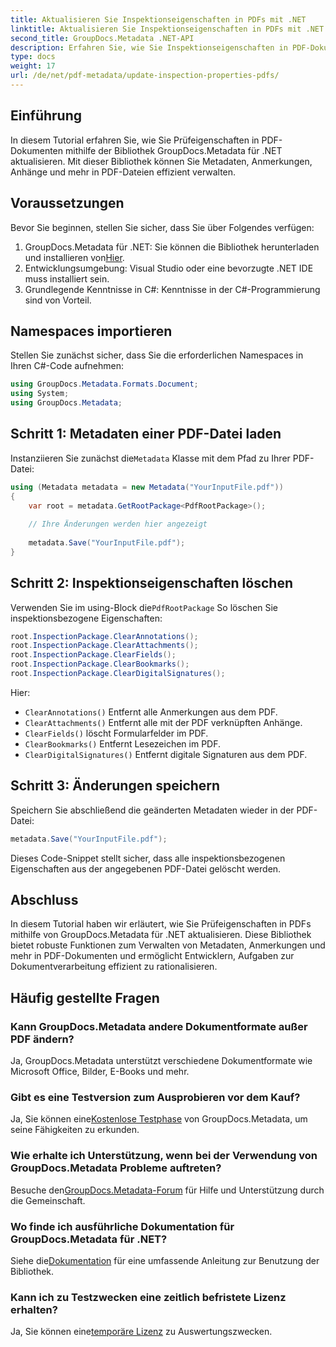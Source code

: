 ```yaml
---
title: Aktualisieren Sie Inspektionseigenschaften in PDFs mit .NET
linktitle: Aktualisieren Sie Inspektionseigenschaften in PDFs mit .NET
second_title: GroupDocs.Metadata .NET-API
description: Erfahren Sie, wie Sie Inspektionseigenschaften in PDF-Dokumenten mit GroupDocs.Metadata für .NET aktualisieren. Verwalten Sie Metadaten und Anmerkungen effizient mit C#.
type: docs
weight: 17
url: /de/net/pdf-metadata/update-inspection-properties-pdfs/
---
```

## Einführung
In diesem Tutorial erfahren Sie, wie Sie Prüfeigenschaften in PDF-Dokumenten mithilfe der Bibliothek GroupDocs.Metadata für .NET aktualisieren. Mit dieser Bibliothek können Sie Metadaten, Anmerkungen, Anhänge und mehr in PDF-Dateien effizient verwalten.
## Voraussetzungen
Bevor Sie beginnen, stellen Sie sicher, dass Sie über Folgendes verfügen:
1.  GroupDocs.Metadata für .NET: Sie können die Bibliothek herunterladen und installieren von[Hier](https://releases.groupdocs.com/metadata/net/).
2. Entwicklungsumgebung: Visual Studio oder eine bevorzugte .NET IDE muss installiert sein.
3. Grundlegende Kenntnisse in C#: Kenntnisse in der C#-Programmierung sind von Vorteil.

## Namespaces importieren
Stellen Sie zunächst sicher, dass Sie die erforderlichen Namespaces in Ihren C#-Code aufnehmen:
```csharp
using GroupDocs.Metadata.Formats.Document;
using System;
using GroupDocs.Metadata;
```
## Schritt 1: Metadaten einer PDF-Datei laden
 Instanziieren Sie zunächst die`Metadata` Klasse mit dem Pfad zu Ihrer PDF-Datei:
```csharp
using (Metadata metadata = new Metadata("YourInputFile.pdf"))
{
    var root = metadata.GetRootPackage<PdfRootPackage>();
    
    // Ihre Änderungen werden hier angezeigt
    
    metadata.Save("YourInputFile.pdf");
}
```
## Schritt 2: Inspektionseigenschaften löschen
 Verwenden Sie im using-Block die`PdfRootPackage` So löschen Sie inspektionsbezogene Eigenschaften:
```csharp
root.InspectionPackage.ClearAnnotations();
root.InspectionPackage.ClearAttachments();
root.InspectionPackage.ClearFields();
root.InspectionPackage.ClearBookmarks();
root.InspectionPackage.ClearDigitalSignatures();
```
Hier:
- `ClearAnnotations()` Entfernt alle Anmerkungen aus dem PDF.
- `ClearAttachments()` Entfernt alle mit der PDF verknüpften Anhänge.
- `ClearFields()` löscht Formularfelder im PDF.
- `ClearBookmarks()` Entfernt Lesezeichen im PDF.
- `ClearDigitalSignatures()` Entfernt digitale Signaturen aus dem PDF.
## Schritt 3: Änderungen speichern
Speichern Sie abschließend die geänderten Metadaten wieder in der PDF-Datei:
```csharp
metadata.Save("YourInputFile.pdf");
```
Dieses Code-Snippet stellt sicher, dass alle inspektionsbezogenen Eigenschaften aus der angegebenen PDF-Datei gelöscht werden.

## Abschluss
In diesem Tutorial haben wir erläutert, wie Sie Prüfeigenschaften in PDFs mithilfe von GroupDocs.Metadata für .NET aktualisieren. Diese Bibliothek bietet robuste Funktionen zum Verwalten von Metadaten, Anmerkungen und mehr in PDF-Dokumenten und ermöglicht Entwicklern, Aufgaben zur Dokumentverarbeitung effizient zu rationalisieren.

## Häufig gestellte Fragen
### Kann GroupDocs.Metadata andere Dokumentformate außer PDF ändern?
Ja, GroupDocs.Metadata unterstützt verschiedene Dokumentformate wie Microsoft Office, Bilder, E-Books und mehr.
### Gibt es eine Testversion zum Ausprobieren vor dem Kauf?
 Ja, Sie können eine[Kostenlose Testphase](https://releases.groupdocs.com/) von GroupDocs.Metadata, um seine Fähigkeiten zu erkunden.
### Wie erhalte ich Unterstützung, wenn bei der Verwendung von GroupDocs.Metadata Probleme auftreten?
 Besuche den[GroupDocs.Metadata-Forum](https://forum.groupdocs.com/c/metadata/14) für Hilfe und Unterstützung durch die Gemeinschaft.
### Wo finde ich ausführliche Dokumentation für GroupDocs.Metadata für .NET?
 Siehe die[Dokumentation](https://reference.groupdocs.com/metadata/net/) für eine umfassende Anleitung zur Benutzung der Bibliothek.
### Kann ich zu Testzwecken eine zeitlich befristete Lizenz erhalten?
 Ja, Sie können eine[temporäre Lizenz](https://purchase.groupdocs.com/temporary-license/) zu Auswertungszwecken.